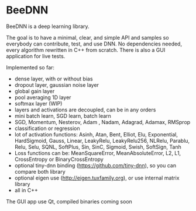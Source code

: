 # BeeDNN

BeeDNN is a deep learning library.

The goal is to have a minimal, clear, and simple API and samples so everybody can contribute, test, and use DNN.
No dependencies needed, every algorithm rewritten in C++ from scratch. There is also a GUI application for live tests.

Implemented so far:
- dense layer, with or without bias
- dropout layer, gaussian noise layer
- global gain layer
- pool averaging 1D layer
- softmax layer (WIP)
- layers and activations are decoupled, can be in any orders
- mini batch learn, SGD learn, batch learn
- SGD, Momentum, Nesterov, Adam , Nadam, Adagrad, Adamax, RMSprop
- classification or regression
- lot of activation functions: Asinh, Atan, Bent, Elliot, Elu, Exponential, HardSigmoid, Gauss, Linear, LeakyRelu, LeakyRelu256, NLRelu, Parablu, Relu, Selu, SQNL, SoftPlus, Sin, SinC, Sigmoid, Swish, SoftSign, Tanh
- Loss functions can be: MeanSquareError, MeanAbsoluteError, L2, L1, CrossEntropy or BinaryCrossEntropy
- optional tiny-dnn binding (https://github.com/tiny-dnn), so you can compare both library
- optional eigen use (http://eigen.tuxfamily.org), or use internal matrix library
- all in C++

The GUI app use Qt, compiled binaries coming soon
